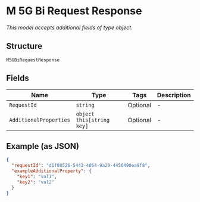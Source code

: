 
# M 5G Bi Request Response

*This model accepts additional fields of type object.*

## Structure

`M5GBiRequestResponse`

## Fields

| Name | Type | Tags | Description |
|  --- | --- | --- | --- |
| `RequestId` | `string` | Optional | - |
| `AdditionalProperties` | `object this[string key]` | Optional | - |

## Example (as JSON)

```json
{
  "requestId": "d1f08526-5443-4054-9a29-4456490ea9f8",
  "exampleAdditionalProperty": {
    "key1": "val1",
    "key2": "val2"
  }
}
```

